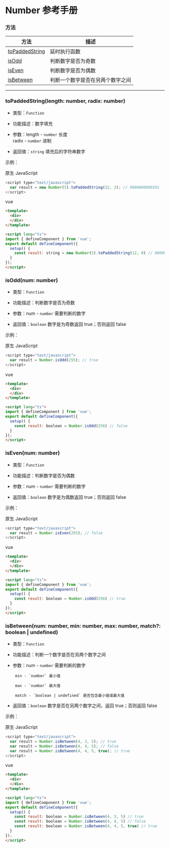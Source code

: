 # Number 参考手册


### 方法

|  方法                                                                                                | 描述                   |
|  ----                                                                                               | ----                   |
| [toPaddedString](number.html#topaddedstringlength-number,-radix-number)                             | 延时执行函数             |
| [isOdd](number.html#isoddnum-number)                                                                | 判断数字是否为奇数             |
| [isEven](number.html#isevennum-number)                                                              | 判断数字是否为偶数             |
| [isBetween](number.html#isbetweennum-number,-min-number,-max-number,-match?-boolean-\|-undefined)    | 判断一个数字是否在另两个数字之间             |


---


### **toPaddedString(length: number, radix: number)**
* 类型：`Function`

* 功能描述：数字填充

* 参数：length - `number` 长度  
       radix - `number` 进制

* 返回值：`string` 填充后的字符串数字

示例：

原生 JavaScript
```javascript
<script type="text/javascript">
  var result = new Number(5).toPaddedString(12, 2); // 0000000000101
</script>
```

vue
```html
<template>
  <div>
  </div>
</template>

<script lang="ts">
import { defineComponent } from 'vue';
export default defineComponent({
  setup() {
    const result: string = new Number(5).toPaddedString(12, 8) // 0000000000005
  }
});
</script>
```


### **isOdd(num: number)**
* 类型：`Function`

* 功能描述：判断数字是否为奇数

* 参数：num - `number` 需要判断的数字

* 返回值：`boolean` 数字是为奇数返回 true；否则返回 false

示例：

原生 JavaScript
```javascript
<script type="text/javascript">
  var result = Number.isOdd(255); // true
</script>
```

vue
```html
<template>
  <div>
  </div>
</template>

<script lang="ts">
import { defineComponent } from 'vue';
export default defineComponent({
  setup() {
    const result: boolean = Number.isOdd(256) // false
  }
});
</script>
```


### **isEven(num: number)**
* 类型：`Function`

* 功能描述：判断数字是否为偶数

* 参数：num - `number` 需要判断的数字

* 返回值：`boolean` 数字是为偶数返回 true；否则返回 false

示例：

原生 JavaScript
```javascript
<script type="text/javascript">
  var result = Number.isEven(255); // false
</script>
```

vue
```html
<template>
  <div>
  </div>
</template>

<script lang="ts">
import { defineComponent } from 'vue';
export default defineComponent({
  setup() {
    const result: boolean = Number.isOdd(256) // true
  }
});
</script>
```


### **isBetween(num: number, min: number, max: number, match?: boolean | undefined)**
* 类型：`Function`

* 功能描述：判断一个数字是否在另两个数字之间

* 参数：num - `number` 需要判断的数字

       min - `number` 最小值

       max - `number` 最大值

       match - `boolean | undefined` 是否包含最小值或最大值

* 返回值：`boolean` 数字是否在另两个数字之间，返回 true；否则返回 false

示例：

原生 JavaScript
```javascript
<script type="text/javascript">
  var result = Number.isBetween(4, 3, 5); // true
  var result = Number.isBetween(4, 4, 5); // false
  var result = Number.isBetween(4, 4, 5, true); // true
</script>
```

vue
```html
<template>
  <div>
  </div>
</template>

<script lang="ts">
import { defineComponent } from 'vue';
export default defineComponent({
  setup() {
    const result: boolean = Number.isBetween(4, 3, 5) // true
    const result: boolean = Number.isBetween(4, 4, 5) // false
    const result: boolean = Number.isBetween(4, 4, 5, true) // true
  }
});
</script>
```